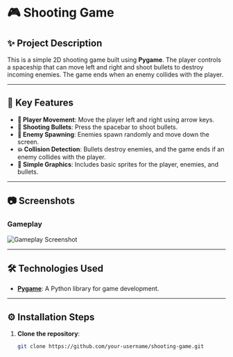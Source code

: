# 🎮 Shooting Game

## **✨ Project Description**
This is a simple 2D shooting game built using **Pygame**. The player controls a spaceship that can move left and right and shoot bullets to destroy incoming enemies. The game ends when an enemy collides with the player.

---

## **🔧 Key Features**
- **🚀 Player Movement**: Move the player left and right using arrow keys.
- **🔫 Shooting Bullets**: Press the spacebar to shoot bullets.
- **👾 Enemy Spawning**: Enemies spawn randomly and move down the screen.
- **💥 Collision Detection**: Bullets destroy enemies, and the game ends if an enemy collides with the player.
- **🎨 Simple Graphics**: Includes basic sprites for the player, enemies, and bullets.

---

## **📷 Screenshots**
### Gameplay
![Gameplay Screenshot](path/to/screenshot.png)

---

## **🛠️ Technologies Used**
- **[Pygame](https://www.pygame.org/)**: A Python library for game development.

---

## **⚙️ Installation Steps**
1. **Clone the repository**:
   ```bash
   git clone https://github.com/your-username/shooting-game.git
